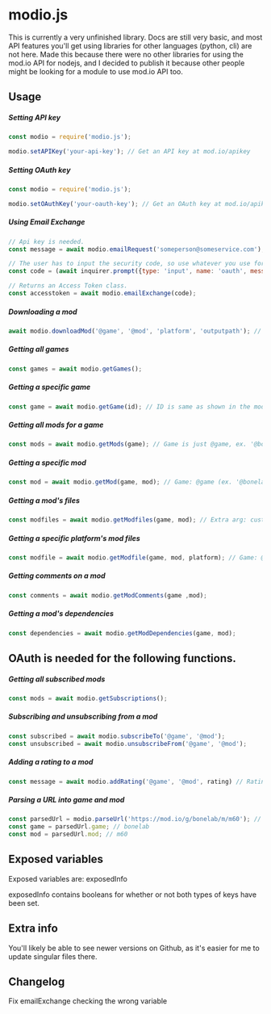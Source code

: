 # modio.js

This is currently a very unfinished library.
Docs are still very basic, and most API features you'll get using libraries for other languages (python, cli) are not here.
Made this because there were no other libraries for using the mod.io API for nodejs, and I decided to publish it because other people might be looking for a module to use mod.io API too.

## Usage

##### Setting API key

```js
const modio = require('modio.js');

modio.setAPIKey('your-api-key'); // Get an API key at mod.io/apikey
```

##### Setting OAuth key

```js
const modio = require('modio.js');

modio.setOAuthKey('your-oauth-key'); // Get an OAuth key at mod.io/apikey
```

##### Using Email Exchange

```js
// Api key is needed.
const message = await modio.emailRequest('someperson@someservice.com');

// The user has to input the security code, so use whatever you use for getting user input.
const code = (await inquirer.prompt({type: 'input', name: 'oauth', message: 'Input the OAuth key you got.'})).oauth;

// Returns an Access Token class.
const accesstoken = await modio.emailExchange(code);
```

##### Downloading a mod

```js
await modio.downloadMod('@game', '@mod', 'platform', 'outputpath'); //  Uses ID's like'@bonelab', '@m60'. File id's are not supported yet, but will be in a future update.
```

##### Getting all games

```js
const games = await modio.getGames();
```

##### Getting a specific game

```js
const game = await modio.getGame(id); // ID is same as shown in the mod download example ('@bonelab')
```

##### Getting all mods for a game

```js
const mods = await modio.getMods(game); // Game is just @game, ex. '@bonelab'
```

##### Getting a specific mod

```js
const mod = await modio.getMod(game, mod); // Game: @game (ex. '@bonelab'), mod: @mod (ex. '@m60')
```

##### Getting a mod's files

```js
const modfiles = await modio.getModfiles(game, mod); // Extra arg: customErrorHandler. This arg is a function that handles mod request and modfile request errors. It gets the gameid, modid, res json, modfile res json and firstCall bool sent in. firstCall is an internal arg, which is passed in as false. Pass this in as the 4th argument to getModfiles if you decide to re-call getModfiles.
```

##### Getting a specific platform's mod files

```js
const modfile = await modio.getModfile(game, mod, platform); // Game: @game (ex. '@bonelab'), mod: @mod (ex. '@m60'), platform: 'platform', ex. 'windows'
```

##### Getting comments on a mod

```js
const comments = await modio.getModComments(game ,mod);
```

##### Getting a mod's dependencies

```js
const dependencies = await modio.getModDependencies(game, mod);
```
## OAuth is needed for the following functions.

##### Getting all subscribed mods

```js
const mods = await modio.getSubscriptions();
```

##### Subscribing and unsubscribing from a mod

```js
const subscribed = await modio.subscribeTo('@game', '@mod');
const unsubscribed = await modio.unsubscribeFrom('@game', '@mod');
```

##### Adding a rating to a mod

```js
const message = await modio.addRating('@game', '@mod', rating) // Rating can be -1, 0 or 1. -1 is negative, 0 removes previous rating and 1 is positive.
```

##### Parsing a URL into game and mod

```js
const parsedUrl = modio.parseUrl('https://mod.io/g/bonelab/m/m60'); // Parses url into an object containing game and mod. These are the game and mod params you need for most other functions.
const game = parsedUrl.game; // bonelab
const mod = parsedUrl.mod; // m60
```

## Exposed variables

Exposed variables are:
exposedInfo

exposedInfo contains booleans for whether or not both types of keys have been set.

## Extra info

You'll likely be able to see newer versions on Github, as it's easier for me to update singular files there.

## Changelog

Fix emailExchange checking the wrong variable
